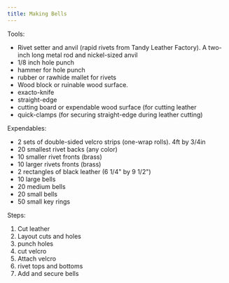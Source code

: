 ```yaml
---
title: Making Bells
---
```


Tools:

* Rivet setter and anvil (rapid rivets from Tandy Leather Factory). A two-inch long metal rod and nickel-sized anvil
* 1/8 inch hole punch
* hammer for hole punch
* rubber or rawhide mallet for rivets
* Wood block or ruinable wood surface.
* exacto-knife
* straight-edge
* cutting board or expendable wood surface (for cutting leather
* quick-clamps (for securing straight-edge during leather cutting)


Expendables:

* 2 sets of double-sided velcro strips (one-wrap rolls). 4ft by 3/4in
* 20 smallest rivet backs (any color)
* 10 smaller rivet fronts (brass)
* 10 larger rivets fronts (brass)
* 2 rectangles of black leather (6 1/4" by 9 1/2")
* 10 large bells
* 20 medium bells
* 20 small bells
* 50 small key rings

Steps:

1) Cut leather
2) Layout cuts and holes
3) punch holes
4) cut velcro
5) Attach velcro
6) rivet tops and bottoms
7) Add and secure bells
